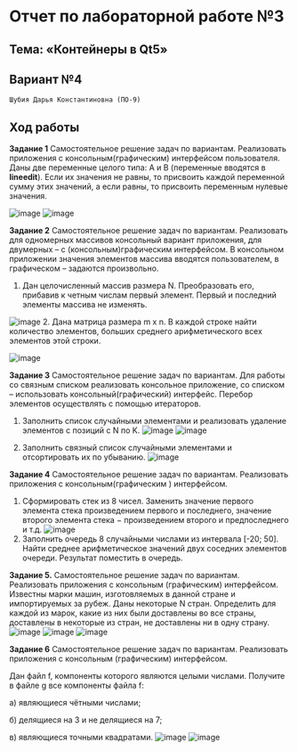 # Отчет по лабораторной работе №3

## Тема: «Контейнеры в Qt5»

## Вариант №4

`Шубия Дарья Константиновна (ПО-9)`

## Ход работы
**Задание 1** Самостоятельное решение задач по вариантам. Реализовать приложения с консольным(графическим) интерфейсом пользователя.
Даны две переменные целого типа: A и B (переменные вводятся в **lineedit**). Если их значения не равны, то присвоить каждой переменной сумму этих значений, а если равны, то присвоить переменным нулевые значения.

![image](img/1.png)
![image](img/2.png)

**Задание 2** Самостоятельное решение задач по вариантам. Реализовать для одномерных массивов консольный вариант приложения, для двумерных – с (консольным)графическим интерфейсом. В консольном приложении значения элементов массива вводятся пользователем, в графическом – задаются произвольно.
1. Дан целочисленный массив размера N. Преобразовать его, прибавив к четным числам первый элемент. Первый и последний элементы массива не изменять.

![image](img/3.png)
2. Дана матрица размера m x n. В каждой строке найти количество элементов, больших среднего арифметического всех элементов этой строки.

![image](img/4.png)

**Задание 3** Самостоятельное решение задач по вариантам. Для работы со связным списком реализовать консольное приложение, со списком – использовать консольный(графический) интерфейс. Перебор элементов осуществлять с помощью итераторов.
1. Заполнить список случайными элементами и реализовать удаление элементов с позиций с N по K.
![image](img/6.png)
![image](img/7.png)


2. Заполнить связный список случайными элементами и отсортировать их по убыванию.
![image](img/5.png)

**Задание 4** Самостоятельное решение задач по вариантам. Реализовать приложения с консольным(графическим ) интерфейсом.
1. Сформировать стек из 8 чисел. Заменить значение первого элемента стека произведением первого и последнего, значение второго элемента стека − произведением второго и предпоследнего и т.д.
![image](img/8.png)
2. Заполнить очередь 8 случайными числами из интервала \[-20; 50]. Найти среднее арифметическое значений двух соседних элементов очереди. Результат поместить в очередь.

**Задание 5.** Самостоятельное решение задач по вариантам. Реализовать приложения с консольным (графическим) интерфейсом.
Известны марки машин, изготовляемых в данной стране и импортируемых за рубеж. Даны некоторые N стран. Определить для каждой из марок, какие из них были доставлены во все страны, доставлены в некоторые из стран, не доставлены ни в одну страну.
![image](img/9.png)
![image](img/10.png)
![image](img/11.png)

**Задание 6** Самостоятельное решение задач по вариантам. Реализовать приложения с консольным (графическим) интерфейсом.

Дан файл f, компоненты которого являются целыми числами. Получите в файле g все компоненты файла f:

а) являющиеся чётными числами;

б) делящиеся на 3 и не делящиеся на 7;

в) являющиеся точными квадратами.
![image](img/12.png)
![image](img/13.png)